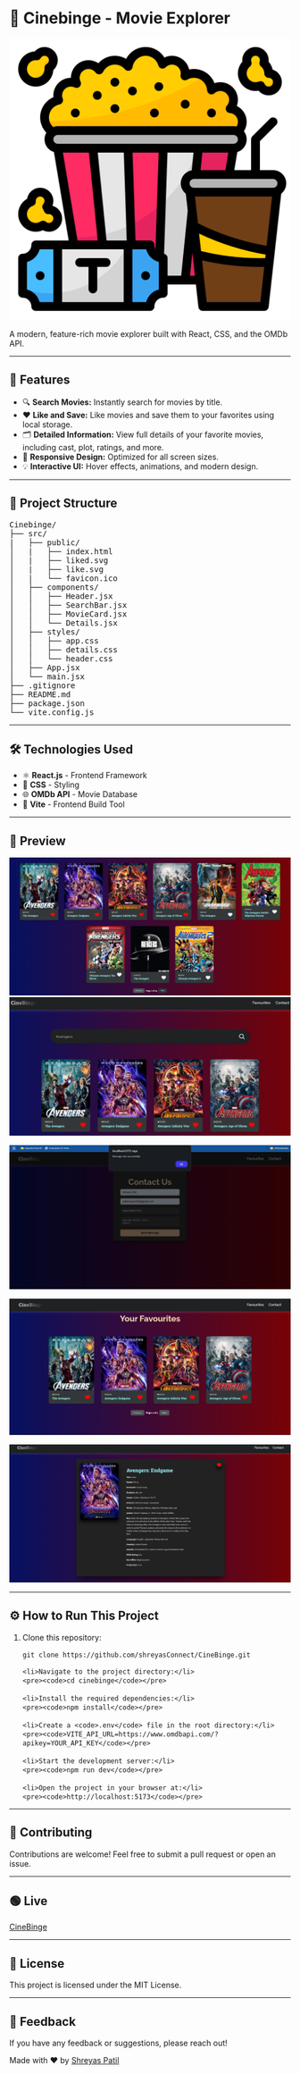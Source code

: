 <h1 >🎥 Cinebinge - Movie Explorer</h1>

<p >
    <img src="src\assets\cinema.png" alt="Cinebinge Logo">
</p>

<p >
    A modern, feature-rich movie explorer built with React, CSS, and the OMDb API.
</p>

---

<h2>🚀 Features</h2>

<ul>
    <li>🔍 <strong>Search Movies:</strong> Instantly search for movies by title.</li>
    <li>❤️ <strong>Like and Save:</strong> Like movies and save them to your favorites using local storage.</li>
    <li>🗂️ <strong>Detailed Information:</strong> View full details of your favorite movies, including cast, plot, ratings, and more.</li>
    <li>🎥 <strong>Responsive Design:</strong> Optimized for all screen sizes.</li>
    <li>💡 <strong>Interactive UI:</strong> Hover effects, animations, and modern design.</li>
</ul>

---

<h2>📂 Project Structure</h2>

<pre>
Cinebinge/
├── src/
|   ├── public/
│   |   ├── index.html
│   |   ├── liked.svg
│   |   ├── like.svg
│   |   └── favicon.ico
│   ├── components/
│   │   ├── Header.jsx
│   │   ├── SearchBar.jsx
│   │   ├── MovieCard.jsx
│   │   └── Details.jsx
│   ├── styles/
│   │   ├── app.css
│   │   ├── details.css
│   │   └── header.css
│   ├── App.jsx
│   └── main.jsx
├── .gitignore
├── README.md
├── package.json
└── vite.config.js
</pre>

---

<h2>🛠️ Technologies Used</h2>

<ul>
    <li>⚛️ <strong>React.js</strong> - Frontend Framework</li>
    <li>🎨 <strong>CSS</strong> - Styling</li>
    <li>🌐 <strong>OMDb API</strong> - Movie Database</li>
    <li>🚀 <strong>Vite</strong> - Frontend Build Tool</li>
</ul>

---

<h2>📸 Preview</h2>

<p >
    <img src="src\assets\Home Page.png" alt="Home Page">
    <img src="src\assets\Home Page-2.png" alt="Home Page">
</p>
<p >
    <img src="src\assets\Contact.png" alt="Contact Us Page">
</p>
<p >
    <img src="src\assets\Favourites.png" alt="Favourites Page">
</p>
<p >
    <img src="src\assets\Description.png" alt="Description Page">
</p>

---

<h2>⚙️ How to Run This Project</h2>

<ol>
    <li>Clone this repository:</li>
    <pre><code>git clone https://github.com/shreyasConnect/CineBinge.git</code></pre>

    <li>Navigate to the project directory:</li>
    <pre><code>cd cinebinge</code></pre>

    <li>Install the required dependencies:</li>
    <pre><code>npm install</code></pre>

    <li>Create a <code>.env</code> file in the root directory:</li>
    <pre><code>VITE_API_URL=https://www.omdbapi.com/?apikey=YOUR_API_KEY</code></pre>

    <li>Start the development server:</li>
    <pre><code>npm run dev</code></pre>

    <li>Open the project in your browser at:</li>
    <pre><code>http://localhost:5173</code></pre>
</ol>

---

<h2>🤝 Contributing</h2>

<p>Contributions are welcome! Feel free to submit a pull request or open an issue.</p>

---

<h2>🟢 Live </h2>

<a href="https://cinebinge.onrender.com">CineBinge</a>

---

<h2>📝 License</h2>

<p>This project is licensed under the MIT License.</p>

---

<h2>💬 Feedback</h2>

<p>If you have any feedback or suggestions, please reach out!</p>

<p >Made with ❤️ by <a href="https://github.com/shreyasConnect">Shreyas Patil</a></p>
